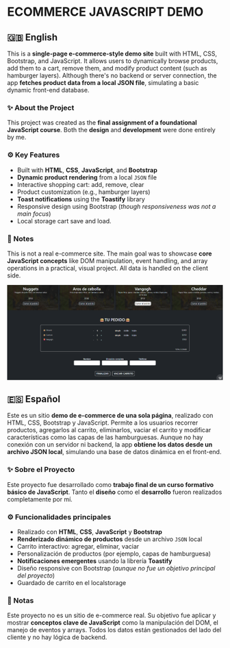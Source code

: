 



# ECOMMERCE JAVASCRIPT DEMO

## 🇬🇧 English

This is a **single-page e-commerce-style demo site** built with HTML, CSS, Bootstrap, and JavaScript. It allows users to dynamically browse products, add them to a cart, remove them, and modify product content (such as hamburger layers). Although there's no backend or server connection, the app **fetches product data from a local JSON file**, simulating a basic dynamic front-end database.

### ✨ About the Project

This project was created as the **final assignment of a foundational JavaScript course**. Both the **design** and **development** were done entirely by me.

### ⚙️ Key Features

- Built with **HTML**, **CSS**, **JavaScript**, and **Bootstrap**
- **Dynamic product rendering** from a local `JSON` file
- Interactive shopping cart: add, remove, clear
- Product customization (e.g., hamburger layers)
- **Toast notifications** using the **Toastify** library
- Responsive design using Bootstrap (*though responsiveness was not a main focus*)
- Local storage cart save and load.

### 📌 Notes

This is not a real e-commerce site. The main goal was to showcase **core JavaScript concepts** like DOM manipulation, event handling, and array operations in a practical, visual project. All data is handled on the client side.

 <img src="./design.png" alt="Project preview" width="600" />

## 🇪🇸 Español

Este es un sitio **demo de e-commerce de una sola página**, realizado con HTML, CSS, Bootstrap y JavaScript. Permite a los usuarios recorrer productos, agregarlos al carrito, eliminarlos, vaciar el carrito y modificar características como las capas de las hamburguesas. Aunque no hay conexión con un servidor ni backend, la app **obtiene los datos desde un archivo JSON local**, simulando una base de datos dinámica en el front-end.

### ✨ Sobre el Proyecto

Este proyecto fue desarrollado como **trabajo final de un curso formativo básico de JavaScript**. Tanto el **diseño** como el **desarrollo** fueron realizados completamente por mí.

### ⚙️ Funcionalidades principales

- Realizado con **HTML**, **CSS**, **JavaScript** y **Bootstrap**
- **Renderizado dinámico de productos** desde un archivo `JSON` local
- Carrito interactivo: agregar, eliminar, vaciar
- Personalización de productos (por ejemplo, capas de hamburguesa)
- **Notificaciones emergentes** usando la librería **Toastify**
- Diseño responsive con Bootstrap (*aunque no fue un objetivo principal del proyecto*)
- Guardado de carrito en el localstorage

### 📌 Notas

Este proyecto no es un sitio de e-commerce real. Su objetivo fue aplicar y mostrar **conceptos clave de JavaScript** como la manipulación del DOM, el manejo de eventos y arrays. Todos los datos están gestionados del lado del cliente y no hay lógica de backend.
